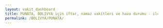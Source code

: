 ```yaml
---
layout: vakit_dashboard
title: PUNATA, BOLIVYA için iftar, namaz vakitleri ve hava durumu - ilçe/eyalet seç
permalink: /BOLIVYA/PUNATA/
---
```


<script type="text/javascript">
  var GLOBAL_COUNTRY = 'BOLIVYA';
  var GLOBAL_CITY = 'PUNATA';
  var GLOBAL_STATE = '';
  var lat = 72;
  var lon = 21;
</script>
